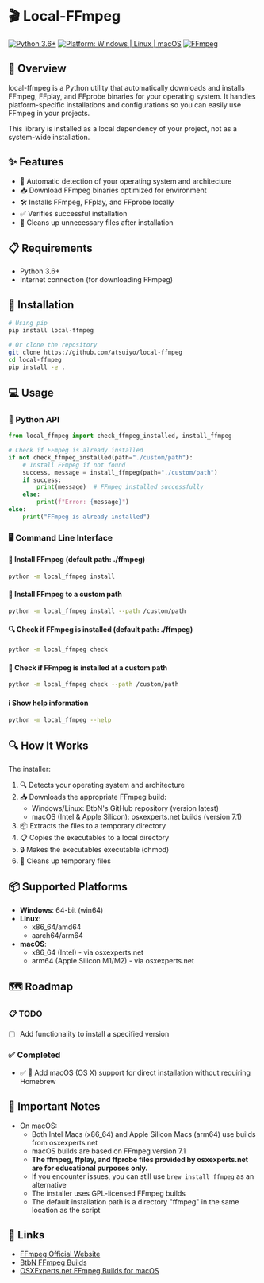 # 🎬 Local-FFmpeg

[![Python 3.6+](https://img.shields.io/badge/python-3.6+-blue.svg)](https://www.python.org)
[![Platform: Windows | Linux | macOS](https://img.shields.io/badge/platform-Windows%20%7C%20Linux%20%7C%20macOS-lightgrey.svg)](https://github.com/BtbN/FFmpeg-Builds)
[![FFmpeg](https://img.shields.io/badge/ffmpeg-master--latest-orange.svg)](https://ffmpeg.org/)

## 🚀 Overview

local-ffmpeg is a Python utility that automatically downloads and installs FFmpeg, FFplay, and FFprobe binaries for your operating system. It handles platform-specific installations and configurations so you can easily use FFmpeg in your projects.

This library is installed as a local dependency of your project, not as a system-wide installation.

## ✨ Features

- 🔄 Automatic detection of your operating system and architecture
- 📥 Download FFmpeg binaries optimized for environment
- 🛠️ Installs FFmpeg, FFplay, and FFprobe locally
- ✅ Verifies successful installation
- 🧹 Cleans up unnecessary files after installation

## 📋 Requirements

- Python 3.6+
- Internet connection (for downloading FFmpeg)

## 🔧 Installation

```bash
# Using pip
pip install local-ffmpeg
```

```bash
# Or clone the repository
git clone https://github.com/atsuiyo/local-ffmpeg
cd local-ffmpeg
pip install -e .
```


## 💻 Usage

### 🐍 Python API

```python
from local_ffmpeg import check_ffmpeg_installed, install_ffmpeg

# Check if FFmpeg is already installed
if not check_ffmpeg_installed(path="./custom/path"):
    # Install FFmpeg if not found
    success, message = install_ffmpeg(path="./custom/path")
    if success:
        print(message)  # FFmpeg installed successfully
    else:
        print(f"Error: {message}")
else:
    print("FFmpeg is already installed")
```

### 🖥️ Command Line Interface

#### 🚀 Install FFmpeg (default path: ./ffmpeg)
```bash
python -m local_ffmpeg install
```
#### 📁 Install FFmpeg to a custom path
```bash
python -m local_ffmpeg install --path /custom/path
```
#### 🔍 Check if FFmpeg is installed (default path: ./ffmpeg)
```bash
python -m local_ffmpeg check
```
#### 🔎 Check if FFmpeg is installed at a custom path
```bash
python -m local_ffmpeg check --path /custom/path
```
#### ℹ️ Show help information
```bash
python -m local_ffmpeg --help
```

## 🔍 How It Works

The installer:
1. 🔍 Detects your operating system and architecture
2. 📥 Downloads the appropriate FFmpeg build:
   - Windows/Linux: BtbN's GitHub repository (version latest)
   - macOS (Intel & Apple Silicon): osxexperts.net builds (version 7.1)
3. 📦 Extracts the files to a temporary directory
4. 📋 Copies the executables to a local directory
5. 🔒 Makes the executables executable (chmod)
6. 🧹 Cleans up temporary files

## 📦 Supported Platforms

- **Windows**: 64-bit (win64)
- **Linux**:
  - x86_64/amd64
  - aarch64/arm64
- **macOS**:
  - x86_64 (Intel) - via osxexperts.net
  - arm64 (Apple Silicon M1/M2) - via osxexperts.net

## 🗺️ Roadmap
### 📋 TODO
- [ ] Add functionality to install a specified version
### ✅ Completed
- ✅ 🍏 Add macOS (OS X) support for direct installation without requiring Homebrew

## 📢 Important Notes

- On macOS:
  - Both Intel Macs (x86_64) and Apple Silicon Macs (arm64) use builds from osxexperts.net
  - macOS builds are based on FFmpeg version 7.1
  - **The ffmpeg, ffplay, and ffprobe files provided by osxexperts.net are for educational purposes only.**
  - If you encounter issues, you can still use `brew install ffmpeg` as an alternative
  - The installer uses GPL-licensed FFmpeg builds
  - The default installation path is a directory "ffmpeg" in the same location as the script

## 🔗 Links

- [FFmpeg Official Website](https://ffmpeg.org/)
- [BtbN FFmpeg Builds](https://github.com/BtbN/FFmpeg-Builds)
- [OSXExperts.net FFmpeg Builds for macOS](https://www.osxexperts.net/)
